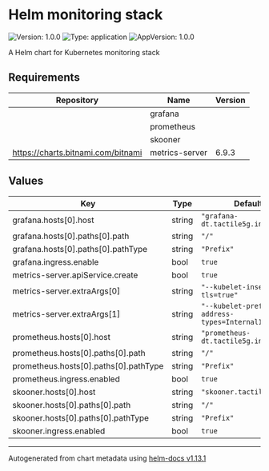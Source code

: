 # Helm monitoring stack

![Version: 1.0.0](https://img.shields.io/badge/Version-1.0.0-informational?style=flat-square) ![Type: application](https://img.shields.io/badge/Type-application-informational?style=flat-square) ![AppVersion: 1.0.0](https://img.shields.io/badge/AppVersion-1.0.0-informational?style=flat-square)

A Helm chart for Kubernetes monitoring stack

## Requirements

| Repository | Name | Version |
|------------|------|---------|
|  | grafana |  |
|  | prometheus |  |
|  | skooner |  |
| https://charts.bitnami.com/bitnami | metrics-server | 6.9.3 |

## Values

| Key | Type | Default | Description |
|-----|------|---------|-------------|
| grafana.hosts[0].host | string | `"grafana-dt.tactile5g.int"` |  |
| grafana.hosts[0].paths[0].path | string | `"/"` |  |
| grafana.hosts[0].paths[0].pathType | string | `"Prefix"` |  |
| grafana.ingress.enable | bool | `true` |  |
| metrics-server.apiService.create | bool | `true` |  |
| metrics-server.extraArgs[0] | string | `"--kubelet-insecure-tls=true"` |  |
| metrics-server.extraArgs[1] | string | `"--kubelet-preferred-address-types=InternalIP"` |  |
| prometheus.hosts[0].host | string | `"prometheus-dt.tactile5g.int"` |  |
| prometheus.hosts[0].paths[0].path | string | `"/"` |  |
| prometheus.hosts[0].paths[0].pathType | string | `"Prefix"` |  |
| prometheus.ingress.enabled | bool | `true` |  |
| skooner.hosts[0].host | string | `"skooner.tactile5g.com"` |  |
| skooner.hosts[0].paths[0].path | string | `"/"` |  |
| skooner.hosts[0].paths[0].pathType | string | `"Prefix"` |  |
| skooner.ingress.enabled | bool | `true` |  |

----------------------------------------------
Autogenerated from chart metadata using [helm-docs v1.13.1](https://github.com/norwoodj/helm-docs/releases/v1.13.1)
